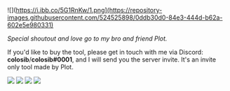 ![](https://i.ibb.co/5G1RnKw/1.png](https://repository-images.githubusercontent.com/524525898/0ddb30d0-84e3-444d-b62a-602e5e980331)

*Special shoutout and love go to my bro and friend Plot.*

If you'd like to buy the tool, please get in touch with me via Discord: **colosib**/**colosib#0001**, and I will send you the server invite. It's an invite only tool made by Plot.

![](https://i.ibb.co/5G1RnKw/1.png)
![](https://i.ibb.co/dGTBKXX/2.png)
![](https://i.ibb.co/CBzCST0/3.png)
![](https://i.ibb.co/2qTcydX/4.png)
